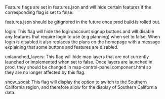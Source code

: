 Feature flags are set in features.json and will hide certain features if the corresponding flag is set to false. 

features.json should be gitignored in the future once prod build is rolled out.  

login: This flag will hide the login/account signup buttons and will disable any features that require login to use (e.g planning) when set to false. When login is disabled it also replaces the plans on the homepage with a message explaining that some buttons and features are disabled.  

unlaunched_layers: This flag will hide map layers that are not currently launched or implemented when set to false. Once layers are launched in prod, they should be changed in map-control-panel.component.html so they are no longer affected by this flag.

show_socal: This flag will display the option to switch to the Southern California region, and therefore allow for the display of Southern California data.